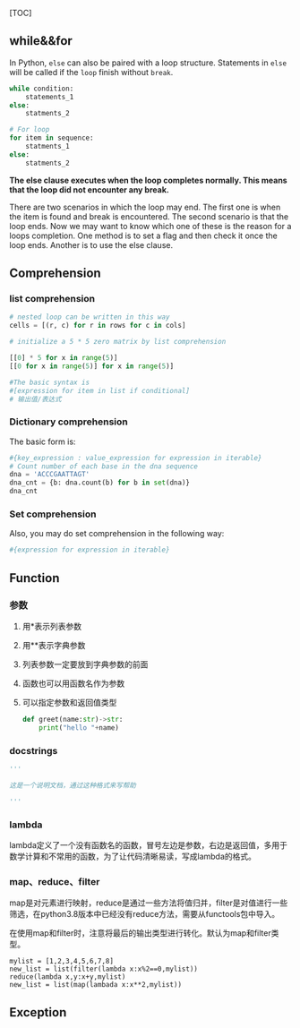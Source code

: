 [TOC]

## while&&for

In Python, `else` can also be paired with a loop structure. Statements in `else` will be called if the `loop` finish without `break`.

```python
while condition:
    statements_1
else:
    statments_2

# For loop
for item in sequence:
    statments_1
else:
    statments_2
```

**The else clause executes when the loop completes normally. This means that the loop did not encounter any break.**

There are two scenarios in which the loop may end. The first one is when the item is found and break is encountered. The second scenario is that the loop ends. Now we may want to know which one of these is the reason for a loops completion. One method is to set a flag and then check it once the loop ends. Another is to use the else clause.

## Comprehension

### list comprehension

```python
# nested loop can be written in this way
cells = [(r, c) for r in rows for c in cols]
```

```python
# initialize a 5 * 5 zero matrix by list comprehension

[[0] * 5 for x in range(5)]
[[0 for x in range(5)] for x in range(5)]

#The basic syntax is
#[expression for item in list if conditional]
# 输出值/表达式 
```

### Dictionary comprehension

The basic form is:

```python
#{key_expression : value_expression for expression in iterable}
# Count number of each base in the dna sequence
dna = 'ACCCGAATTAGT'
dna_cnt = {b: dna.count(b) for b in set(dna)}
dna_cnt
```

### Set comprehension

Also, you may do set comprehension in the following way:

```python
#{expression for expression in iterable}
```

## Function

### 参数

1. 用*表示列表参数

2. 用**表示字典参数

3. 列表参数一定要放到字典参数的前面

4. 函数也可以用函数名作为参数

5. 可以指定参数和返回值类型

   ```python
   def greet(name:str)->str:
       print("hello "+name)
   ```

### docstrings

```python
'''

这是一个说明文档，通过这种格式来写帮助

'''
```

### lambda

lambda定义了一个没有函数名的函数，冒号左边是参数，右边是返回值，多用于数学计算和不常用的函数，为了让代码清晰易读，写成lambda的格式。

### map、reduce、filter

map是对元素进行映射，reduce是通过一些方法将值归并，filter是对值进行一些筛选，在python3.8版本中已经没有reduce方法，需要从functools包中导入。

在使用map和filter时，注意将最后的输出类型进行转化。默认为map和filter类型。

```
mylist = [1,2,3,4,5,6,7,8]
new_list = list(filter(lambda x:x%2==0,mylist))
reduce(lambda x,y:x+y,mylist)
new_list = list(map(lambada x:x**2,mylist))
```

## Exception




